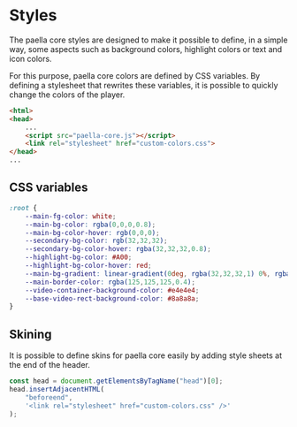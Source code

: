 # Styles

The paella core styles are designed to make it possible to define, in a simple way, some aspects such as background colors, highlight colors or text and icon colors.

For this purpose, paella core colors are defined by CSS variables. By defining a stylesheet that rewrites these variables, it is possible to quickly change the colors of the player.

```html
<html>
<head>
    ...
    <script src="paella-core.js"></script>
    <link rel="stylesheet" href="custom-colors.css">
</head>
...
```

## CSS variables

```css
:root {
    --main-fg-color: white;
    --main-bg-color: rgba(0,0,0,0.8);
    --main-bg-color-hover: rgb(0,0,0);
    --secondary-bg-color: rgb(32,32,32);
    --secondary-bg-color-hover: rgba(32,32,32,0.8);
    --highlight-bg-color: #A00;
    --highlight-bg-color-hover: red;
    --main-bg-gradient: linear-gradient(0deg, rgba(32,32,32,1) 0%, rgba(32,32,32,0.49531687675070024) 72%, rgba(32,32,32,0.08355217086834732) 100%);
    --main-border-color: rgba(125,125,125,0.4);
    --video-container-background-color: #e4e4e4;
    --base-video-rect-background-color: #8a8a8a;
}

```

## Skining

It is possible to define skins for paella core easily by adding style sheets at the end of the header.

```js
const head = document.getElementsByTagName("head")[0];
head.insertAdjacentHTML(
    "beforeend",
    '<link rel="stylesheet" href="custom-colors.css" />' 
);
```
